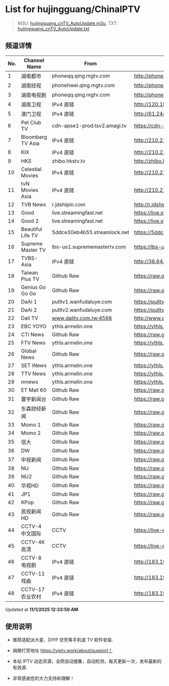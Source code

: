 # List for **hujingguang/ChinaIPTV**

> M3U: [hujingguang_cnTV_AutoUpdate.m3u](./hujingguang_cnTV_AutoUpdate.m3u ), TXT: [hujingguang_cnTV_AutoUpdate.txt](./txt/hujingguang_cnTV_AutoUpdate.txt )

## 频道详情

| No. | Channel Name | From | Source |
| --- | ------------ | ---- | ------ |
| 1 | 湖南都市 | phoneqq.qing.mgtv.com | <http://phoneqq.qing.mgtv.com/nn_live/nn_x64/dWlwPTEwNi4xNC4zOC41NSZ0ZXJtPTUmcWlkPSZjZG5leF9pZD1xcV9waG9uZV9saXZlJmNocz0mZGVmPTEmcz1kM2VhNWEyNGMzMmM0MGViMGNkMmZjYTJkNDZjODI0YyZ1aWQ9JnV1aWQ9MTBhZGZlMzIzNmIyNzhiZDI2NDlkM2I0ZTQ1ODkxMjQtNmEwZTI2Mzcmdj0yJmFzPTAmZXM9MTc2MTkyNjMyNw,,/HNDSMPP360.m3u8> |
| 2 | 湖南经视 | phonehwei.qing.mgtv.com | <http://phonehwei.qing.mgtv.com/nn_live/nn_x64/dWlwPTEwNi4xNC4zOC41NSZ0ZXJtPTUmcWlkPSZjZG5leF9pZD1od19waG9uZSZjaHM9JmRlZj0xJnM9NWRmZjc5MjY1NmU4NjA2MDU3MmM2YThjMDY0M2M2NjYmdWlkPSZ1dWlkPWRjNTkyZmY4ZWM0OWU0NDllYmM2ZDJlOWUwZjVkNTQ2LTZhMGUyNjM3JnY9MiZhcz0wJmVzPTE3NjE5MTkyMjc,/HNJSMPP360.m3u8> |
| 3 | 湖南电视剧 | phoneqq.qing.mgtv.com | <http://phoneqq.qing.mgtv.com/nn_live/nn_x64/dWlwPTEwNi4xNC4zOC41NSZ0ZXJtPTUmcWlkPSZjZG5leF9pZD1xcV9waG9uZV9saXZlJmNocz0mZGVmPTEmcz0yNmEwZTkzYzVhM2ZmYTNlNjA3MTcyN2I0ZWFhNjY4MSZ1aWQ9JnV1aWQ9MDlhYTg5M2JiZGMwNzNiOTA5ZTExNTc3ODJjNzVhMzQtNmEwZTI2Mzcmdj0yJmFzPTAmZXM9MTc2MTkzMzY1Nw,,/HNDSJMPP360.m3u8> |
| 4 | 湖南卫视 | IPv4 直链 | <http://120.196.232.43:8088/rrs03.hw.gmcc.net/PLTV/651/224/3221226698/1.m3u8> |
| 5 | 澳门卫视 | IPv4 直链 | <http://61.244.22.4/ch1/ch1.live/playlist.m3u8> |
| 6 | Pet Club TV | cdn-apse1-prod.tsv2.amagi.tv | <https://cdn-apse1-prod.tsv2.amagi.tv/linear/amg01076-lightningintern-petclub-samsungnz/playlist.m3u8> |
| 7 | Bloomberg TV Asia | IPv4 直链 | <http://210.210.155.37/dr9445/h/h03/index.m3u8> |
| 8 | KIX | IPv4 直链 | <http://210.210.155.37/dr9445/h/h07/index.m3u8> |
| 9 | HKS | zhibo.hkstv.tv | <http://zhibo.hkstv.tv/livestream/mutfysrq/playlist.m3u8> |
| 10 | Celestial Movies | IPv4 直链 | <http://210.210.155.37/dr9445/h/h14/index.m3u8> |
| 11 | tvN Movies Asia | IPv4 直链 | <http://210.210.155.37/dr9445/h/h21/index.m3u8> |
| 12 | TVB News | r.jdshipin.com | <http://r.jdshipin.com/CkuBd> |
| 13 | Good | live.streamingfast.net | <https://live.streamingfast.net/osmflivech1.m3u8> |
| 14 | Good 2 | live.streamingfast.net | <https://live.streamingfast.net/osmflivech2.m3u8> |
| 15 | Beautiful Life TV | 5ddce30eb4b55.streamlock.net | <https://5ddce30eb4b55.streamlock.net/bltvhd/bltv1/playlist.m3u8> |
| 16 | Supreme Master TV | lbs-us1.suprememastertv.com | <https://lbs-us1.suprememastertv.com/720p.m3u8> |
| 17 | TVBS-Asia | IPv4 直链 | <http://38.64.72.148/hls/modn/list/4005/playlist.m3u8> |
| 18 | Taiwan Plus TV | Github Raw | <https://raw.githubusercontent.com/ChiSheng9/iptv/master/TV78.m3u8> |
| 19 | Genius Go Go Go | Github Raw | <https://raw.githubusercontent.com/ChiSheng9/iptv/master/TV26.m3u8> |
| 20 | DaAi 1 | pulltv1.wanfudaluye.com | <https://pulltv1.wanfudaluye.com/live/tv1.m3u8> |
| 21 | DaAi 2 | pulltv2.wanfudaluye.com | <https://pulltv2.wanfudaluye.com/live/tv2.m3u8> |
| 22 | Dali TV | www.dalitv.com.tw:4568 | <http://www.dalitv.com.tw:4568/live/dali/index.m3u8> |
| 23 | EBC YOYO | ythls.armelin.one | <https://ythls.armelin.one/channel/UCiWRSesvSYmY7YOyz0tv_zQ.m3u8> |
| 24 | CTi News | Github Raw | <https://raw.githubusercontent.com/ChiSheng9/iptv/master/TV28.m3u8> |
| 25 | FTV News | ythls.armelin.one | <https://ythls.armelin.one/channel/UC2VmWn8dAqkzlQqvy02E1PA.m3u8> |
| 26 | Global News | Github Raw | <https://raw.githubusercontent.com/ChiSheng9/iptv/master/TV02.m3u8> |
| 27 | SET iNews | ythls.armelin.one | <https://ythls.armelin.one/channel/UCoNYj9OFHZn3ACmmeRCPwbA.m3u8> |
| 28 | TTV News | ythls.armelin.one | <https://ythls.armelin.one/channel/UC8ROUUjHzEQm-ndb69CX8Ww.m3u8> |
| 29 | mnews | ythls.armelin.one | <https://ythls.armelin.one/channel/UC4LjkybVKXCDlneVXlKAbmw.m3u8> |
| 30 | ET Mall 60 | Github Raw | <https://raw.githubusercontent.com/ChiSheng9/iptv/master/TV18.m3u8> |
| 31 | 寰宇新闻台 | Github Raw | <https://raw.githubusercontent.com/ChiSheng9/iptv/master/TV02.m3u8> |
| 32 | 东森财经新闻 | Github Raw | <https://raw.githubusercontent.com/ChiSheng9/iptv/master/TV03.m3u8> |
| 33 | Momo 1 | Github Raw | <https://raw.githubusercontent.com/ChiSheng9/iptv/master/TV04.m3u8> |
| 34 | Momo 2 | Github Raw | <https://raw.githubusercontent.com/ChiSheng9/iptv/master/TV05.m3u8> |
| 35 | 信大 | Github Raw | <https://raw.githubusercontent.com/ChiSheng9/iptv/master/TV07.m3u8> |
| 36 | DW | Github Raw | <https://raw.githubusercontent.com/ChiSheng9/iptv/master/TV08.m3u8> |
| 37 | 中视新闻 | Github Raw | <https://raw.githubusercontent.com/ChiSheng9/iptv/master/TV09.m3u8> |
| 38 | NU | Github Raw | <https://raw.githubusercontent.com/ChiSheng9/iptv/master/TV10.m3u8> |
| 39 | NU2 | Github Raw | <https://raw.githubusercontent.com/ChiSheng9/iptv/master/TV14.m3u8> |
| 40 | 华视HD | Github Raw | <https://raw.githubusercontent.com/ChiSheng9/iptv/master/TV12.m3u8> |
| 41 | JP1 | Github Raw | <https://raw.githubusercontent.com/ChiSheng9/iptv/master/TV15.m3u8> |
| 42 | KPop | Github Raw | <https://raw.githubusercontent.com/ChiSheng9/iptv/master/TV16.m3u8> |
| 43 | 民视新闻HD | Github Raw | <https://raw.githubusercontent.com/ChiSheng9/iptv/master/TV17.m3u8> |
| 44 | CCTV-4 中文国际 | CCTV | <https://live-play-hls.cctvnews.cctv.com/CCTVChannel/channel_cctv4_mbd.m3u8?auth_key=1761965100-1-29a242d0ab093c33ce4a51eb81aef93a-5dc45e89dd2562cabd243abda49bfe93&yid=29a242d0ab093c33ce4a51eb81aef93a> |
| 45 | CCTV-4K 高清 | CCTV | <https://live-play-hls.cctvnews.cctv.com/CCTVChannel/channel_cctv4k_mbd.m3u8?auth_key=1761965100-1-b792473cc9108db8e475bd32ff7f2140-1ce792a321890068907151d3a8bf2dd9&yid=b792473cc9108db8e475bd32ff7f2140> |
| 46 | CCTV-8 电视剧 | IPv4 直链 | <http://183.196.25.171:808/hls/77/index.m3u8> |
| 47 | CCTV-11 戏曲 | IPv4 直链 | <http://183.196.25.171:808/hls/11/index.m3u8> |
| 48 | CCTV-17 农业农村 | IPv4 直链 | <http://183.196.25.171:808/hls/93/index.m3u8> |

Updated at **11/1/2025 12:33:59 AM**

## 使用说明

- 推荐适配派大星、DIYP 空壳等手机或 TV 软件安装.

- 捐赠打赏地址 <https://viptv.work/about/support！>

- 本站 IPTV 动态资源，全网自动搜集，自动检测，每天更新一次，发布最新的有效源.

- 非常感谢您的大力支持和理解！
